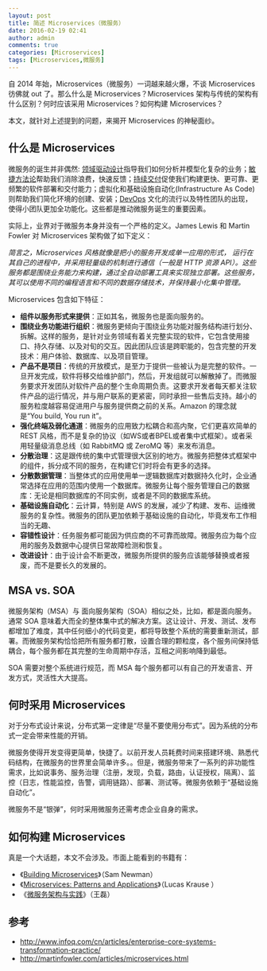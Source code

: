 ```yaml
---
layout: post
title: 简述 Microservices（微服务）
date: 2016-02-19 02:41
author: admin
comments: true
categories: [Microservices]
tags: [Microservices,微服务]
---
```

自 2014 年始，Microservices（微服务）一词越来越火爆，不谈 Microservices 彷佛就 out 了。那么什么是 Microservices？Microservices 架构与传统的架构有什么区别？何时应该采用 Microservices？如何构建 Microservices？

本文，就针对上述提到的问题，来揭开 Microservices 的神秘面纱。

<!-- more -->

## 什么是 Microservices

微服务的诞生并非偶然: [领域驱动设计](http://dddcommunity.org/)指导我们如何分析并模型化复杂的业务；[敏捷方法论](http://agilemethodology.org/)帮助我们消除浪费，快速反馈；[持续交付](http://agilemethodology.org/)促使我们构建更快、更可靠、更频繁的软件部署和交付能力；虚拟化和基础设施自动化(Infrastructure As Code)则帮助我们简化环境的创建、安装；[DevOps](http://dev2ops.org/2010/02/what-is-devops/) 文化的流行以及特性团队的出现，使得小团队更加全功能化。这些都是推动微服务诞生的重要因素。

实际上，业界对于微服务本身并没有一个严格的定义。James Lewis 和 Martin Fowler 对 Microservices 架构做了如下定义：

*简言之，Microservices 风格就像是把小的服务开发成单一应用的形式， 运行在其自己的进程中，并采用轻量级的机制进行通信（一般是 HTTP 资源 API）。这些服务都是围绕业务能力来构建，通过全自动部署工具来实现独立部署。这些服务，其可以使用不同的编程语言和不同的数据存储技术，并保持最小化集中管理。*
   
Microservices 包含如下特征：

* **组件以服务形式来提供**：正如其名，微服务也是面向服务的。
* **围绕业务功能进行组织**：微服务更倾向于围绕业务功能对服务结构进行划分、拆解。这样的服务，是针对业务领域有着关完整实现的软件，它包含使用接口、持久存储、以及对旬的交互。因此团队应该是跨职能的，包含完整的开发技术：用户体验、数据库、以及项目管理。
* **产品不是项目**：传统的开放模式，是至力于提供一些被认为是完整的软件。一旦开发完成，软件将移交给维护部门，然后，开发组就可以解散掉了。而微服务要求开发团队对软件产品的整个生命周期负责。这要求开发者每天都关注软件产品的运行情况，并与用户联系的更紧密，同时承担一些售后支持。越小的服务粒度越容易促进用户与服务提供商之前的关系。Amazon 的理念就是“You build, You run it”。
* **强化终端及弱化通道**：微服务的应用致力松耦合和高内聚，它们更喜欢简单的REST 风格，而不是复杂的协议（如WS或者BPEL或者集中式框架）。或者采用轻量级消息总线（如 RabbitMQ 或 ZeroMQ 等）来发布消息。
* **分散治理**：这是跟传统的集中式管理很大区别的地方。微服务把整体式框架中的组件，拆分成不同的服务，在构建它们时将会有更多的选择。
* **分散数据管理**：当整体式的应用使用单一逻辑数据库对数据持久化时，企业通常选择在应用的范围内使用一个数据库。微服务让每个服务管理自己的数据库：无论是相同数据库的不同实例，或者是不同的数据库系统。
* **基础设施自动化**：云计算，特别是 AWS 的发展，减少了构建、发布、运维微服务的复杂性。微服务的团队更加依赖于基础设施的自动化，毕竟发布工作相当的无趣、
* **容错性设计**：任务服务都可能因为供应商的不可靠而故障。微服务应为每个应用的服务及数据中心提供日常故障检测和恢复。
* **改进设计**：由于设计会不断更改，微服务所提供的服务应该能够替换或者报废，而不是要长久的发展的。


## MSA vs. SOA

微服务架构（MSA）与 面向服务架构（SOA）相似之处，比如，都是面向服务。通常 SOA 意味着大而全的整体集中式的解决方案。这让设计、开发、测试、发布都增加了难度，其中任何细小的代码变更，都将导致整个系统的需要重新测试，部署。而微服务架构恰恰把所有服务都打散，设置合理的颗粒度，各个服务间保持低耦合，每个服务都在其完整的生命周期中存活，互相之间影响降到最低。

SOA 需要对整个系统进行规范，而 MSA 每个服务都可以有自己的开发语言、开发方式，灵活性大大提高。

## 何时采用 Microservices

对于分布式设计来说，分布式第一定律是“尽量不要使用分布式”。因为系统的分布式一定会带来性能的开销。

微服务使得开发变得更简单，快捷了。以前开发人员耗费时间来搭建环境、熟悉代码结构，在微服务的世界里会简单许多。。但是，微服务带来了一系列的非功能性需求，比如说事务、服务治理（注册，发现，负载，路由，认证授权，隔离）、监控（日志，性能监控，告警，调用链路）、部署、测试等。微服务依赖于“基础设施自动化”。

微服务不是“银弹”，何时采用微服务还需考虑企业自身的需求。

## 如何构建 Microservices

真是一个大话题，本文不会涉及。市面上能看到的书籍有：

* 《[Building Microservices](http://book.douban.com/subject/25881698/)》（Sam Newman）
* 《[Microservices: Patterns and Applications](http://book.douban.com/subject/26385465/)》（Lucas Krause ）
* 《[微服务架构与实践](http://book.douban.com/subject/26693152/)》（王磊）

## 参考

* <http://www.infoq.com/cn/articles/enterprise-core-systems-transformation-practice/>
* <http://martinfowler.com/articles/microservices.html>
